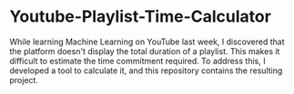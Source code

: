 # Youtube-Playlist-Time-Calculator
While learning Machine Learning on YouTube last week, I discovered that the platform doesn't display the total duration of a playlist. This makes it difficult to estimate the time commitment required. To address this, I developed a tool to calculate it, and this repository contains the resulting project.

